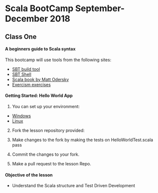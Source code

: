 # Scala BootCamp September- December 2018
## Class One
#### A beginners guide to Scala syntax
This bootcamp will use tools from the following sites:
- [SBT build tool](https://www.scala-sbt.org/1.x/docs/index.html)
- [SBT Shell](https://www.scala-sbt.org/1.x/docs/sbt-by-example.html)
- [Scala book by Matt Odersky](http://ccfit.nsu.ru/~den/Scala/programming_in_scala_2nd.pdf)
- [Exercism exercises](https://exercism.io/tracks/scala)

#### Getting Started: Hello World App
1. You can set up your environment:

- [Windows](https://intellipaat.com/tutorial/scala-tutorial/scala-installation/)
- [Linux](https://www.scala-lang.org/download/)

2. Fork the lesson repository provided:

3. Make changes to the fork by making the tests on HelloWorldTest.scala pass

4. Commit the changes to your fork.

5. Make a pull request to the lesson Repo.


#### Objective of the lesson
- Understand the Scala structure and Test Driven Development
